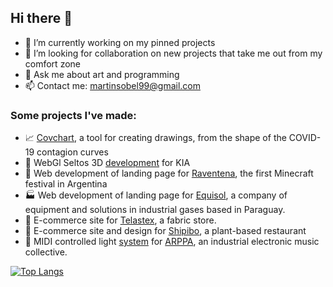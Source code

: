## Hi there 👋
- 🔨 I’m currently working on my pinned projects
- 🙌 I’m looking for collaboration on new projects that take me out from my comfort zone
- 💬 Ask me about art and programming
- 📫 Contact me: martinsobel99@gmail.com

### Some projects I've made:
- 📈 [Covchart](https://github.com/MartinSobel/Covchart), a tool for creating drawings, from the shape of the COVID-19 contagion curves
- 🚗 WebGl Seltos 3D [development](https://martinsobel.github.io/Seltos3D/) for KIA
- 🗻 Web development of landing page for [Raventena](http://raventena.com/), the first Minecraft festival in Argentina
- 🏭 Web development of landing page for [Equisol](http://equisol.com.py/), a company of equipment and solutions in industrial gases based in Paraguay.
- 👕 E-commerce site for [Telastex](https://telastex.com/), a fabric store.
- 🍆 E-commerce site and design for [Shipibo](http://shipibo.com.ar/#!/), a plant-based restaurant
- 🔦 MIDI controlled light [system](https://github.com/MartinSobel/ARPPA) for [ARPPA](https://www.instagram.com/p/B7PDwOuA1Qb/?utm_source=ig_web_button_share_sheet), an industrial electronic music collective.

[![Top Langs](https://github-readme-stats.vercel.app/api/top-langs/?username=martinsobel&layout=compact)](https://github.com/anuraghazra/github-readme-stats)
